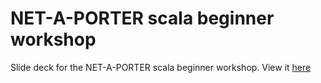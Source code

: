 NET-A-PORTER scala beginner workshop
====================================

Slide deck for the NET-A-PORTER scala beginner workshop. View it [here](http://net-a-porter.github.io/scala-beginner-workshop)